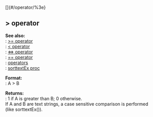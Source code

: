 []{#/operator/%3e}    
## \> operator    
**See also:**    
:   [\>= operator](/ref/operator/%3e=.md)    
:   [\< operator](/ref/operator/%3c.md)    
:   [\<=\> operator](/ref/operator/%3c=%3e.md)    
:   [== operator](/ref/operator/==.md)    
:   [operators](/ref/operator.md)    
:   [sorttextEx proc](/ref/proc/sorttextEx.md)    
<!-- -->    
**Format:**    
:   A \> B    
<!-- -->    
**Returns:**    
:   1 if A is greater than B; 0 otherwise.    
If A and B are text strings, a case sensitive comparison is performed    
(like sorttextEx()).  